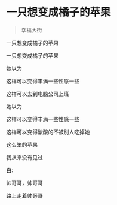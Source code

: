 # 一只想变成橘子的苹果
> 幸福大街

一只想变成橘子的苹果

一只想变成橘子的苹果

她以为

这样可以变得丰满一些性感一些

这样可以去到电脑公司上班

她以为

这样可以变得丰满一些性感一些

这样可以变得酸酸的不被别人吃掉她

这么笨的苹果

我从来没有见过

白:

帅哥哥，帅哥哥

路上走着帅哥哥
